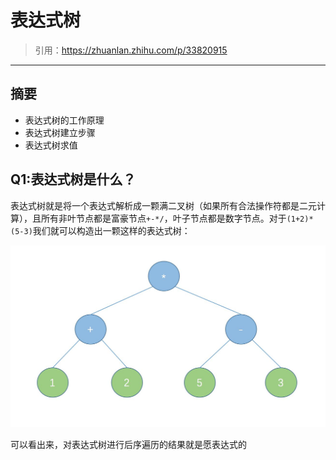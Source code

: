 # 表达式树

> 引用：https://zhuanlan.zhihu.com/p/33820915

---

## 摘要

- 表达式树的工作原理
- 表达式树建立步骤
- 表达式树求值

## Q1:表达式树是什么？

表达式树就是将一个表达式解析成一颗满二叉树（如果所有合法操作符都是二元计算），且所有非叶节点都是富豪节点`+-*/`，叶子节点都是数字节点。对于`(1+2)*(5-3)`我们就可以构造出一颗这样的表达式树：

![](../../assets/(1+2)*(5-3)的表达式树.jpg)

可以看出来，对表达式树进行后序遍历的结果就是愿表达式的

